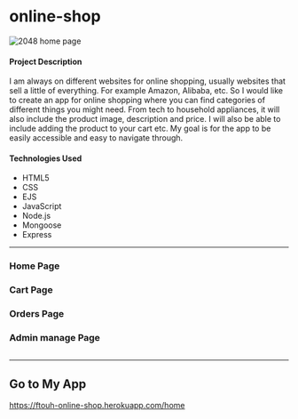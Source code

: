 # online-shop



![2048 home page]()

#### Project Description
I am always on different websites for online shopping, usually websites that sell a little of everything. For example Amazon, Alibaba, etc. So I would like to create an app for online shopping where you can find categories of different things you might need. From tech to household appliances, it will also include the product image, description and price. I will also be able to include adding the product to your cart etc. My goal is for the app to be easily accessible and easy to navigate through.

#### Technologies Used

- HTML5
- CSS
- EJS
- JavaScript
- Node.js
- Mongoose
- Express

---




### Home Page
### Cart Page
### Orders Page
### Admin manage Page

![]()

---

## Go to My App
https://ftouh-online-shop.herokuapp.com/home
